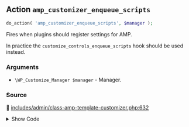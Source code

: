 ## Action `amp_customizer_enqueue_scripts`

```php
do_action( 'amp_customizer_enqueue_scripts', $manager );
```

Fires when plugins should register settings for AMP.

In practice the `customize_controls_enqueue_scripts` hook should be used instead.

### Arguments

* `\WP_Customize_Manager $manager` - Manager.

### Source

:link: [includes/admin/class-amp-template-customizer.php:632](/includes/admin/class-amp-template-customizer.php#L632)

<details>
<summary>Show Code</summary>

```php
do_action( 'amp_customizer_enqueue_scripts', $this->wp_customize );
```

</details>
